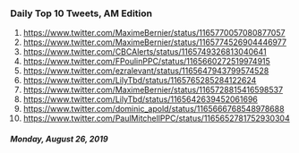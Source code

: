 ### Daily Top 10 Tweets, AM Edition

1) https://www.twitter.com/MaximeBernier/status/1165770057080877057
2) https://www.twitter.com/MaximeBernier/status/1165774526904446977
3) https://www.twitter.com/CBCAlerts/status/1165749326813040641
4) https://www.twitter.com/FPoulinPPC/status/1165660272519974915
5) https://www.twitter.com/ezralevant/status/1165647943799574528
6) https://www.twitter.com/LilyTbd/status/1165765285284122624
7) https://www.twitter.com/MaximeBernier/status/1165728815416598537
8) https://www.twitter.com/LilyTbd/status/1165642639452061696
9) https://www.twitter.com/dominic_apold/status/1165666768548978688
10) https://www.twitter.com/PaulMitchellPPC/status/1165652781752930304

##### Monday, August 26, 2019
